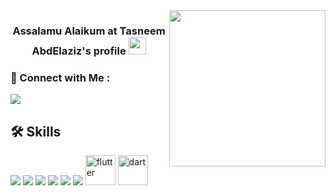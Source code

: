 <img width="250" align="right" src="https://c.tenor.com/_DOBjnGspYAAAAAM/code-coding.gif">
<h3 align="center">
  Assalamu Alaikum at Tasneem AbdElaziz's profile
  <img src="https://media.giphy.com/media/hvRJCLFzcasrR4ia7z/giphy.gif" width="28">
</h3>



### 🔗 Connect with Me :

<a href="https://www.linkedin.com/in/tasnem-abdelaziz-b73476221" target="_blank"><img src="https://img.icons8.com/color/48/null/linkedin.png"/></a>


## 🛠 Skills
<p><img src="https://img.icons8.com/color/48/null/c-plus-plus-logo.png"/>
<img src="https://img.icons8.com/color/48/null/python--v1.png"/>
  <img src="https://img.icons8.com/color/48/null/java-coffee-cup-logo--v1.png"/>
  <img src="https://img.icons8.com/color/48/null/html-5--v1.png"/>
  <img src="https://img.icons8.com/color/48/null/css3.png"/>
 <img src="https://img.icons8.com/color/48/null/javascript--v1.png"/>
  <img width="48" height="48" src="https://img.icons8.com/fluency/48/flutter.png" alt="flutter"/>
  <img width="48" height="48" src="https://img.icons8.com/color/48/dart.png" alt="dart"/>
  </p>
